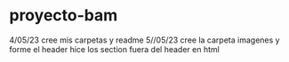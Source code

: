 # proyecto-bam
4/05/23 cree mis carpetas y readme
5//05/23 cree la carpeta imagenes y forme el header
hice los section fuera del header en html
